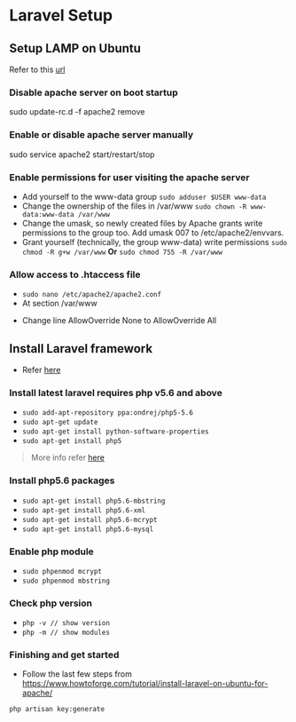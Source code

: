 # Laravel Setup

## Setup LAMP on Ubuntu
Refer to this [url](https://www.digitalocean.com/community/tutorials/how-to-install-lamp-on-ubuntu-14-04-quickstart)

### Disable apache server on boot startup
sudo update-rc.d -f apache2 remove

### Enable or disable apache server manually
sudo service apache2 start/restart/stop

### Enable permissions for user visiting the apache server
* Add yourself to the www-data group
```sudo adduser $USER www-data```
* Change the ownership of the files in /var/www
```sudo chown -R www-data:www-data /var/www```
* Change the umask, so newly created files by Apache grants write permissions to the group too. Add umask 007 to /etc/apache2/envvars.
* Grant yourself (technically, the group www-data) write permissions
```sudo chmod -R g+w /var/www``` **Or** ```sudo chmod 755 -R /var/www```

### Allow access to .htaccess file
* ```sudo nano /etc/apache2/apache2.conf```
* At section /var/www
- Change line AllowOverride None to AllowOverride All

## Install Laravel framework
* Refer [here](https://www.howtoforge.com/tutorial/install-laravel-on-ubuntu-for-apache/)

### Install latest laravel requires php v5.6 and above
* ```sudo add-apt-repository ppa:ondrej/php5-5.6```
* ```sudo apt-get update```
* ```sudo apt-get install python-software-properties```
* ```sudo apt-get install php5```
> More info refer [here](https://www.dev-metal.com/install-setup-php-5-6-ubuntu-14-04-lts/)

### Install php5.6 packages
* ```sudo apt-get install php5.6-mbstring```
* ```sudo apt-get install php5.6-xml```
* ```sudo apt-get install php5.6-mcrypt```
* ```sudo apt-get install php5.6-mysql```

### Enable php module
* ```sudo phpenmod mcrypt```
* ```sudo phpenmod mbstring```

### Check php version
* ```php -v // show version```
* ```php -m // show modules```

### Finishing and get started
* Follow the last few steps from https://www.howtoforge.com/tutorial/install-laravel-on-ubuntu-for-apache/

```php artisan key:generate```

